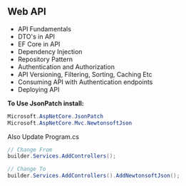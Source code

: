## Web API

- API Fundamentals
- DTO's in API
- EF Core in API
- Dependency Injection
- Repository Pattern
- Authentication and Authorization
- API Versioning, Filtering, Sorting, Caching Etc
- Consuming API with Authentication endpoints
- Deploying API


**To Use JsonPatch install:**
```c#
Microsoft.AspNetCore.JsonPatch
Microsoft.AspNetCore.Mvc.NewtonsoftJson
```
Also Update Program.cs
```c#
// Change From
builder.Services.AddControllers();

// Change To
builder.Services.AddControllers().AddNewtonsoftJson();
```












